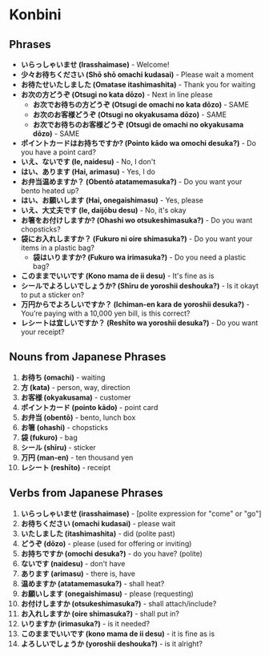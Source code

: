 # Konbini

## Phrases
- **いらっしゃいませ (Irasshaimase)** - Welcome!
- **少々お待ちください (Shō shō omachi kudasai)** - Please wait a moment
- **お待たせいたしました (Omatase itashimashita)** - Thank you for waiting
- **お次の方どうぞ (Otsugi no kata dōzo)** - Next in line please
  - **お次でお待ちの方どうぞ (Otsugi de omachi no kata dōzo)** - SAME
  - **お次のお客様どうぞ (Otsugi no okyakusama dōzo)** - SAME
  - **お次でお待ちのお客様どうぞ (Otsugi de omachi no okyakusama dōzo)** - SAME
- **ポイントカードはお持ちですか? (Pointo kādo wa omochi desuka?)** - Do you have a point card?
- **いえ、ないです (Ie, naidesu)** - No, I don't
- **はい、あります (Hai, arimasu)** - Yes, I do
- **お弁当温めますか？ (Obentō atatamemasuka?)** - Do you want your bento heated up?
- **はい、お願いします (Hai, onegaishimasu)** - Yes, please
- **いえ、大丈夫です (Ie, daijōbu desu)** - No, it's okay
- **お箸をお付けしますか? (Ohashi wo otsukeshimasuka?)** - Do you want chopsticks?
- **袋にお入れしますか？ (Fukuro ni oire shimasuka?)** - Do you want your items in a plastic bag?
  - **袋はいりますか? (Fukuro wa irimasuka?)** - Do you need a plastic bag?
- **このままでいいです (Kono mama de ii desu)** - It's fine as is
- **シールでよろしいでしょうか?  (Shīru de yoroshii deshouka?)** - Is it okayt to put a sticker on?
- **万円からでよろしいですか？ (Ichiman-en kara de yoroshii desuka?)** - You’re paying with a 10,000 yen bill, is this correct?
- **レシートは宜しいですか？ (Reshīto wa yoroshii desuka?)** - Do you want your receipt?

## Nouns from Japanese Phrases

1. **お待ち (omachi)** - waiting
2. **方 (kata)** - person, way, direction
3. **お客様 (okyakusama)** - customer
4. **ポイントカード (pointo kādo)** - point card
5. **お弁当 (obentō)** - bento, lunch box
6. **お箸 (ohashi)** - chopsticks
7. **袋 (fukuro)** - bag
8. **シール (shīru)** - sticker
9. **万円 (man-en)** - ten thousand yen
10. **レシート (reshīto)** - receipt

## Verbs from Japanese Phrases

1. **いらっしゃいませ (irasshaimase)** - [polite expression for "come" or "go"]
2. **お待ちください (omachi kudasai)** - please wait
3. **いたしました (itashimashita)** - did (polite past)
4. **どうぞ (dōzo)** - please (used for offering or inviting)
5. **お持ちですか (omochi desuka?)** - do you have? (polite)
6. **ないです (naidesu)** - don't have
7. **あります (arimasu)** - there is, have
8. **温めますか (atatamemasuka?)** - shall heat?
9. **お願いします (onegaishimasu)** - please (requesting)
10. **お付けしますか (otsukeshimasuka?)** - shall attach/include?
11. **お入れしますか (oire shimasuka?)** - shall put in?
12. **いりますか (irimasuka?)** - is it needed?
13. **このままでいいです (kono mama de ii desu)** - it is fine as is
14. **よろしいでしょうか (yoroshii deshouka?)** - is it alright?
